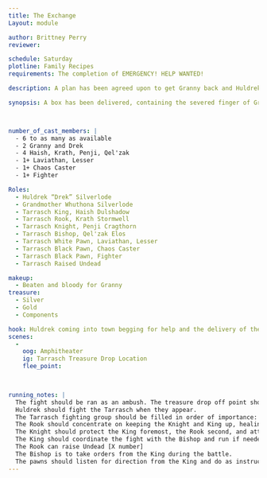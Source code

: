 ```yaml
---
title: The Exchange
Layout: module

author: Brittney Perry
reviewer: 

schedule: Saturday
plotline: Family Recipes
requirements: The completion of EMERGENCY! HELP WANTED!

description: A plan has been agreed upon to get Granny back and Huldrek is willing to go along with it, so long as the PCs convince him to.

synopsis: A box has been delivered, containing the severed finger of Granny Silverlode. Huldrek has been convinced about a plan and is willing to do as asked. The PCs prepare their plan, the shack prepares to counter. The PCs have one hour from the time the box is delivered to the time the treasure is delivered.



number_of_cast_members: |
  - 6 to as many as available
  - 2 Granny and Drek
  - 4 Haish, Krath, Penji, Qel'zak
  - 1+ Laviathan, Lesser
  - 1+ Chaos Caster
  - 1+ Fighter

Roles: 
  - Huldrek “Drek” Silverlode
  - Grandmother Whuthona Silverlode
  - Tarrasch King, Haish Dulshadow
  - Tarrasch Rook, Krath Stormwell
  - Tarrasch Knight, Penji Cragthorn
  - Tarrasch Bishop, Qel'zak Elos
  - Tarrasch White Pawn, Laviathan, Lesser
  - Tarrasch Black Pawn, Chaos Caster
  - Tarrasch Black Pawn, Fighter
  - Tarrasch Raised Undead

makeup: 
  - Beaten and bloody for Granny
treasure: 
  - Silver
  - Gold
  - Components

hook: Huldrek coming into town begging for help and the delivery of the finger in the box
scenes: 
  - 
    oog: Amphitheater
    ig: Tarrasch Treasure Drop Location
    flee_point: 


 
running_notes: |
  The fight should be ran as an ambush. The treasure drop off point should allow the NPCs to get in close and attack from the rear and sides, pushing the PCs forward and together. At no point should the Tarrasch allow themselves to be cut off from retreat. When there are about four Tarrasch left, a retreat should be called and the rest should flee toward Granny's location. If they reach the location where Granny is, she can be killed by a killing blow. The NPCs can be chased back to this point and killed, so it's not a true flee point. 
  Huldrek should fight the Tarrasch when they appear.
  The Tarrasch fighting group should be filled in order of importance: the Tarrasch King, the Tarrasch Rook, the Tarrasch Knight, the Tarrasch Bishop, then the Tarrasch White Pawn, then Tarrasch Black Pawn Chaos Caster and Fighter.
  The Rook should concentrate on keeping the Knight and King up, healing the pawns as needed.
  The Knight should protect the King foremost, the Rook second, and attack third.
  The King should coordinate the fight with the Bishop and run if needed back to Granny. Should protect the Rook only if needed.
  The Rook can raise Undead [X number]
  The Bishop is to take orders from the King during the battle.
  The pawns should listen for direction from the King and do as instructed. Any remaining Pawns should flee when there are five total Tarrasch members left standing.
---
```

